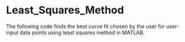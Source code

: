 # Least_Squares_Method
The following code finds the best curve fit chosen by the user for user-input data points using least squares method in MATLAB.
